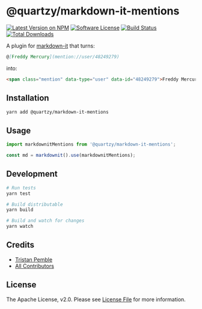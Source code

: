 # @quartzy/markdown-it-mentions

[![Latest Version on NPM][ico-version]][link-npm]
[![Software License][ico-license]](LICENSE)
[![Build Status][ico-circleci]][link-circleci]
[![Total Downloads][ico-downloads]][link-downloads]


A plugin for [markdown-it](https://github.com/markdown-it/markdown-it) that turns:

```markdown
@[Freddy Mercury](mention://user/48249279)
```

into:

```html
<span class="mention" data-type="user" data-id="48249279">Freddy Mercury</span>
```

## Installation

```bash
yarn add @quartzy/markdown-it-mentions
```

## Usage

```js
import markdownitMentions from '@quartzy/markdown-it-mentions';

const md = markdownit().use(markdownitMentions);
```

## Development

```bash
# Run tests
yarn test

# Build distributable
yarn build

# Build and watch for changes
yarn watch
```

## Credits

- [Tristan Pemble](https://github.com/tristanpemble)
- [All Contributors][link-contributors]

## License

The Apache License, v2.0. Please see [License File](LICENSE) for more information.

[ico-version]: https://img.shields.io/npm/v/@quartzy/markdown-it-mentions.svg?style=flat-square
[ico-license]: https://img.shields.io/badge/license-Apache%202.0-brightgreen.svg?style=flat-square
[ico-circleci]: https://img.shields.io/circleci/project/github/quartzy/markdown-it-mentions/master.svg?style=flat-square
[ico-downloads]: https://img.shields.io/npm/dt/@quartzy/markdown-it-mentions.svg?style=flat-square

[link-npm]: https://www.npmjs.com/package/@quartzy/markdown-it-mentions
[link-circleci]: https://circleci.com/gh/quartzy/markdown-it-mentions/tree/master
[link-downloads]: https://www.npmjs.com/package/@quartzy/markdown-it-mentions
[link-contributors]: ../../contributors
